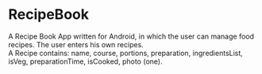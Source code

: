 # RecipeBook
A Recipe Book App written for Android, in which the user can manage food recipes. The user enters his own recipes. <br>
A Recipe contains: name, course, portions, preparation, ingredientsList, isVeg, preparationTime, isCooked, photo (one). <br>
